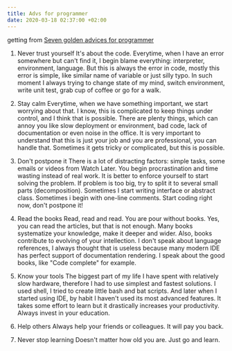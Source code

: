 ```yaml
---
title: Advs for programmer
date: 2020-03-18 02:37:00 +02:00
---
```


getting from  [Seven golden advices for programmer](https://www.zoonman.com/blog/seven-golden-advices/)

1. Never trust yourself   It's about the code. Everytime, when I have an error somewhere but can't find it, I begin blame everything: interpreter, environment, language. But this is always the error in code, mostly this error is simple, like similar name of variable or just silly typo. In such moment I always trying to change state of my mind, switch environment, write unit test, grab cup of coffee or go for a walk.

2. Stay calm   Everytime, when we have something important, we start worrying about that. I know, this is complicated to keep things under control, and I think that is possible. There are plenty things, which can annoy you like slow deployment or environment, bad code, lack of documentation or even noise in the office. It is very important to understand that this is just your job and you are professional, you can handle that. Sometimes it gets tricky or complicated, but this is possible.

3. Don't postpone it   There is a lot of distracting factors: simple tasks, some emails or videos from Watch Later. You begin procrastination and time wasting instead of real work. It is better to enforce yourself to start solving the problem. If problem is too big, try to split it to several small parts (decomposition).   Sometimes I start writing interface or abstract class. Sometimes i begin with one-line comments. Start coding right now, don't postpone it!

4. Read the books   Read, read and read. You are pour without books. Yes, you can read the articles, but that is not enough. Many books systematize your knowledge, make it deeper and wider. Also, books contribute to evolving of your intellection. I don't speak about language references, I always thought that is useless because many modern IDE has perfect support of documentation rendering. I speak about the good books, like "Code complete" for example.

5. Know your tools 
  The biggest part of my life I have spent with relatively slow hardware, therefore I had to use simplest and fastest solutions. I used shell, I tried to create little bash and bat scripts. And later when I started using IDE, by habit I haven't used its most advanced features. It takes some effort to learn but it drastically increases your productivity. Always invest in your education.

6. Help others 
  Always help your friends or colleagues. It will pay you back.

7. Never stop learning 
  Doesn't matter how old you are. Just go and learn.

   